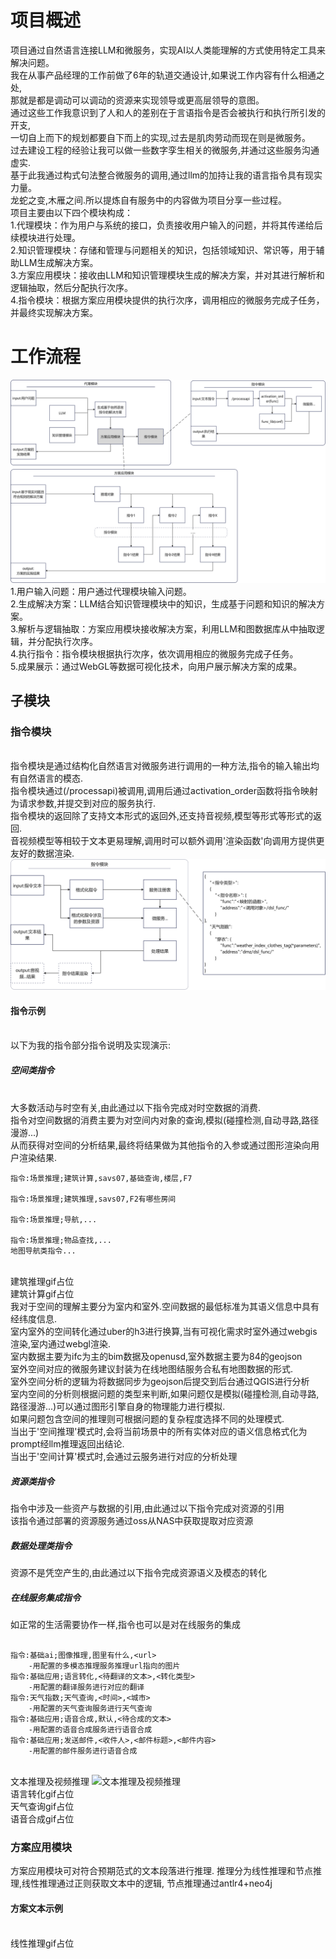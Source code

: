 # 项目概述
项目通过自然语言连接LLM和微服务，实现AI以人类能理解的方式使用特定工具来解决问题。
<br>我在从事产品经理的工作前做了6年的轨道交通设计,如果说工作内容有什么相通之处,
<br>那就是都是调动可以调动的资源来实现领导或更高层领导的意图。
<br>通过这些工作我意识到了人和人的差别在于言语指令是否会被执行和执行所引发的开支,
<br>一切自上而下的规划都要自下而上的实现,过去是肌肉劳动而现在则是微服务。
<br>过去建设工程的经验让我可以做一些数字孪生相关的微服务,并通过这些服务沟通虚实.
<br>基于此我通过构式句法整合微服务的调用,通过llm的加持让我的语言指令具有现实力量。
<br>龙蛇之变,木雁之间.所以提炼自有服务中的内容做为项目分享一些过程。
<br>项目主要由以下四个模块构成：
<br>1.代理模块：作为用户与系统的接口，负责接收用户输入的问题，并将其传递给后续模块进行处理。
<br>2.知识管理模块：存储和管理与问题相关的知识，包括领域知识、常识等，用于辅助LLM生成解决方案。
<br>3.方案应用模块：接收由LLM和知识管理模块生成的解决方案，并对其进行解析和逻辑抽取，然后分配执行次序。
<br>4.指令模块：根据方案应用模块提供的执行次序，调用相应的微服务完成子任务，并最终实现解决方案。
# 工作流程
![本地路径](./document/image/daytime_agent_di1.png "模块说明附图")
<br>1.用户输入问题：用户通过代理模块输入问题。
<br>2.生成解决方案：LLM结合知识管理模块中的知识，生成基于问题和知识的解决方案。
<br>3.解析与逻辑抽取：方案应用模块接收解决方案，利用LLM和图数据库从中抽取逻辑，并分配执行次序。
<br>4.执行指令：指令模块根据执行次序，依次调用相应的微服务完成子任务。
<br>5.成果展示：通过WebGL等数据可视化技术，向用户展示解决方案的成果。

## 子模块

### 指令模块
<br>指令模块是通过结构化自然语言对微服务进行调用的一种方法,指令的输入输出均有自然语言的模态.
<br>指令模块通过(/processapi)被调用,调用后通过activation_order函数将指令映射为请求参数,并提交到对应的服务执行.
<br>指令模块的返回除了支持文本形式的返回外,还支持音视频,模型等形式等形式的返回.
<br>音视频模型等相较于文本更易理解,调用时可以额外调用'渲染函数'向调用方提供更友好的数据渲染.
![本地路径](./document/image/daytime_agent_di2_instructions.png "指令模块附图")
#### 指令示例
<br>以下为我的指令部分指令说明及实现演示:
##### 空间类指令
<br>大多数活动与时空有关,由此通过以下指令完成对时空数据的消费.
<br>指令对空间数据的消费主要为对空间内对象的查询,模拟(碰撞检测,自动寻路,路径漫游...)
<br>从而获得对空间的分析结果,最终将结果做为其他指令的入参或通过图形渲染向用户渲染结果.
```
指令:场景推理;建筑计算,savs07,基础查询,楼层,F7

指令:场景推理;建筑推理,savs07,F2有哪些房间

指令:场景推理;导航,...

指令:场景推理;物品查找,...
地图导航类指令...
```
<br>建筑推理gif占位
<br>建筑计算gif占位
<br>我对于空间的理解主要分为室内和室外.空间数据的最低标准为其语义信息中具有经纬度信息.
<br>室内室外的空间转化通过uber的h3进行换算,当有可视化需求时室外通过webgis渲染,室内通过webgl渲染.
<br>室内数据主要为ifc为主的bim数据及openusd,室外数据主要为84的geojson
<br>室外空间对应的微服务建议封装为在线地图结服务合私有地图数据的形式.
<br>室外空间分析的逻辑为将数据同步为geojson后提交到后台通过QGIS进行分析
<br>室内空间的分析则根据问题的类型来判断,如果问题仅是模拟(碰撞检测,自动寻路,路径漫游...)可以通过图形引擎自身的物理能力进行模拟.
<br>如果问题包含空间的推理则可根据问题的复杂程度选择不同的处理模式.
<br>当出于'空间推理'模式时,会将当前场景中的所有实体对应的语义信息格式化为prompt经llm推理返回出结论.
<br>当出于'空间计算'模式时,会通过云服务进行对应的分析处理

##### 资源类指令
指令中涉及一些资产与数据的引用,由此通过以下指令完成对资源的引用
<br>该指令通过部署的资源服务通过oss从NAS中获取提取对应资源
##### 数据处理类指令
资源不是凭空产生的,由此通过以下指令完成资源语义及模态的转化
##### 在线服务集成指令
如正常的生活需要协作一样,指令也可以是对在线服务的集成

```

指令:基础ai;图像推理,图里有什么,<url>
	-用配置的多模态推理服务推理url指向的图片
指令:基础应用;语言转化,<待翻译的文本>,<转化类型>
	-用配置的翻译服务进行对应的翻译
指令:天气指数;天气查询,<时间>,<城市>
	-用配置的天气查询服务进行天气查询
指令:基础应用;语音合成,默认,<待合成的文本>
	-用配置的语音合成服务进行语音合成
指令:基础应用;发送邮件,<收件人>,<邮件标题>,<邮件内容>
	-用配置的邮件服务进行语音合成
```
<br>文本推理及视频推理
![文本推理及视频推理](./document/video/llm_chat_api.gif )
<br>语言转化gif占位
<br>天气查询gif占位
<br>语音合成gif占位
### 方案应用模块
方案应用模块可对符合预期范式的文本段落进行推理.
推理分为线性推理和节点推理,线性推理通过正则获取文本中的逻辑,
节点推理通过antlr4+neo4j
#### 方案文本示例
<br>线性推理gif占位